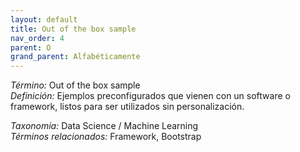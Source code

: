 ```yaml
---
layout: default
title: Out of the box sample
nav_order: 4
parent: O
grand_parent: Alfabéticamente
---
```


*Término:* Out of the box sample  
*Definición:* Ejemplos preconfigurados que vienen con un software o framework, listos para ser utilizados sin personalización.

*Taxonomía:* Data Science / Machine Learning  
*Términos relacionados:* Framework, Bootstrap
